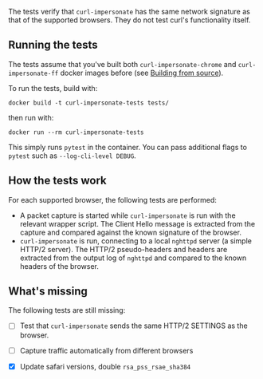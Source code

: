 The tests verify that `curl-impersonate` has the same network signature as that of the supported browsers. They do not test curl's functionality itself.

## Running the tests

The tests assume that you've built both `curl-impersonate-chrome` and `curl-impersonate-ff` docker images before (see [Building from source](https://github.com/lwthiker/curl-impersonate#building-from-source)).

To run the tests, build with:
```
docker build -t curl-impersonate-tests tests/
```
then run with:
```
docker run --rm curl-impersonate-tests
```
This simply runs `pytest` in the container. You can pass additional flags to `pytest` such as `--log-cli-level DEBUG`.

## How the tests work
For each supported browser, the following tests are performed:
* A packet capture is started while `curl-impersonate` is run with the relevant wrapper script. The Client Hello message is extracted from the capture and compared against the known signature of the browser.
* `curl-impersonate` is run, connecting to a local `nghttpd` server (a simple HTTP/2 server). The HTTP/2 pseudo-headers and headers are extracted from the output log of `nghttpd` and compared to the known headers of the browser.

## What's missing
The following tests are still missing:
- [ ] Test that `curl-impersonate` sends the same HTTP/2 SETTINGS as the browser.
- [ ] Capture traffic automatically from different browsers
- [x] Update safari versions, double `rsa_pss_rsae_sha384`

